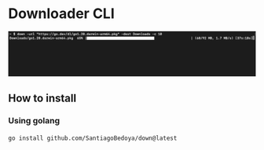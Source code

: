 # Downloader CLI

![Preview](https://github.com/SantiagoBedoya/down/blob/main/images/image.png)

## How to install

### Using golang

```bash
go install github.com/SantiagoBedoya/down@latest
```
